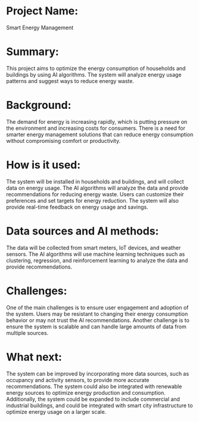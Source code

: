 # Project Name:
Smart Energy Management

# Summary: 
This project aims to optimize the energy consumption of households and buildings by using AI algorithms. The system will analyze energy usage patterns and suggest ways to reduce energy waste.

# Background:
The demand for energy is increasing rapidly, which is putting pressure on the environment and increasing costs for consumers. There is a need for smarter energy management solutions that can reduce energy consumption without compromising comfort or productivity.

# How is it used: 
The system will be installed in households and buildings, and will collect data on energy usage. The AI algorithms will analyze the data and provide recommendations for reducing energy waste. Users can customize their preferences and set targets for energy reduction. The system will also provide real-time feedback on energy usage and savings.

# Data sources and AI methods: 
The data will be collected from smart meters, IoT devices, and weather sensors. The AI algorithms will use machine learning techniques such as clustering, regression, and reinforcement learning to analyze the data and provide recommendations.

# Challenges: 
One of the main challenges is to ensure user engagement and adoption of the system. Users may be resistant to changing their energy consumption behavior or may not trust the AI recommendations. Another challenge is to ensure the system is scalable and can handle large amounts of data from multiple sources.

# What next: 
The system can be improved by incorporating more data sources, such as occupancy and activity sensors, to provide more accurate recommendations. The system could also be integrated with renewable energy sources to optimize energy production and consumption. Additionally, the system could be expanded to include commercial and industrial buildings, and could be integrated with smart city infrastructure to optimize energy usage on a larger scale.

